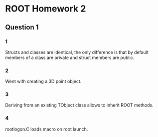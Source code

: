 # ROOT Homework 2

## Question 1
### 1

Structs and classes are identical, the only difference is that by default members of a class are private and struct members are public.

### 2

Went with creating a 3D point object.

### 3

Deriving from an existing TObject class allows to inherit ROOT methods.

### 4
rootlogon.C loads macro on root launch.



